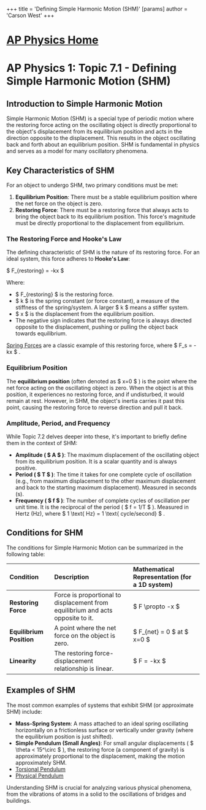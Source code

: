 +++
 title = 'Defining Simple Harmonic Motion (SHM)'
[params]
	author = 'Carson West'
+++
# [AP Physics Home](./../ap-physics-home/)
# AP Physics 1: Topic 7.1 - Defining Simple Harmonic Motion (SHM)

## Introduction to Simple Harmonic Motion

Simple Harmonic Motion (SHM) is a special type of periodic motion where the restoring force acting on the oscillating object is directly proportional to the object's displacement from its equilibrium position and acts in the direction opposite to the displacement. This results in the object oscillating back and forth about an equilibrium position. SHM is fundamental in physics and serves as a model for many oscillatory phenomena.

## Key Characteristics of SHM

For an object to undergo SHM, two primary conditions must be met:

1.  **Equilibrium Position**: There must be a stable equilibrium position where the net force on the object is zero.
2.  **Restoring Force**: There must be a restoring force that always acts to bring the object back to its equilibrium position. This force's magnitude must be directly proportional to the displacement from equilibrium.

### The Restoring Force and Hooke's Law

The defining characteristic of SHM is the nature of its restoring force. For an ideal system, this force adheres to **Hooke's Law**:

 $  F_{restoring} = -kx  $ 

Where:
*    $ F_{restoring} $  is the restoring force.
*    $ k $  is the spring constant (or force constant), a measure of the stiffness of the spring/system. A larger  $ k $  means a stiffer system.
*    $ x $  is the displacement from the equilibrium position.
*   The negative sign indicates that the restoring force is always directed opposite to the displacement, pushing or pulling the object back towards equilibrium.

[Spring Forces](./../spring-forces/) are a classic example of this restoring force, where  $ F_s = -kx $ .

### Equilibrium Position

The **equilibrium position** (often denoted as  $ x=0 $ ) is the point where the net force acting on the oscillating object is zero. When the object is at this position, it experiences no restoring force, and if undisturbed, it would remain at rest. However, in SHM, the object's inertia carries it past this point, causing the restoring force to reverse direction and pull it back.

### Amplitude, Period, and Frequency

While Topic 7.2 delves deeper into these, it's important to briefly define them in the context of SHM:

*   **Amplitude ( $ A $ )**: The maximum displacement of the oscillating object from its equilibrium position. It is a scalar quantity and is always positive.
*   **Period ( $ T $ )**: The time it takes for one complete cycle of oscillation (e.g., from maximum displacement to the other maximum displacement and back to the starting maximum displacement). Measured in seconds (s).
*   **Frequency ( $ f $ )**: The number of complete cycles of oscillation per unit time. It is the reciprocal of the period ( $ f = 1/T $ ). Measured in Hertz (Hz), where  $ 1 \text{ Hz} = 1 \text{ cycle/second} $ .

## Conditions for SHM

The conditions for Simple Harmonic Motion can be summarized in the following table:

| Condition                | Description                                                                     | Mathematical Representation (for a 1D system) |
| :----------------------- | :------------------------------------------------------------------------------ | :-------------------------------------------- |
| **Restoring Force**      | Force is proportional to displacement from equilibrium and acts opposite to it. |  $ F \propto -x $                                 |
| **Equilibrium Position** | A point where the net force on the object is zero.                              |  $ F_{net} = 0 $  at  $ x=0 $                         |
| **Linearity**            | The restoring force-displacement relationship is linear.                        |  $ F = -kx $                                      |

## Examples of SHM

The most common examples of systems that exhibit SHM (or approximate SHM) include:

*   **Mass-Spring System**: A mass attached to an ideal spring oscillating horizontally on a frictionless surface or vertically under gravity (where the equilibrium position is just shifted).
*   **Simple Pendulum (Small Angles)**: For small angular displacements ( $ \theta < 15^\circ $ ), the restoring force (a component of gravity) is approximately proportional to the displacement, making the motion approximately SHM.
*   [Torsional Pendulum](./../torsional-pendulum/)
*   [Physical Pendulum](./../physical-pendulum/)

Understanding SHM is crucial for analyzing various physical phenomena, from the vibrations of atoms in a solid to the oscillations of bridges and buildings.